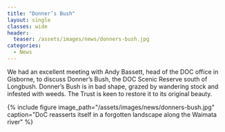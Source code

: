 ```yaml
---
title: "Donner’s Bush"
layout: single
classes: wide
header:
  teaser: /assets/images/news/donners-bush.jpg
categories:
  - News
---
```


We had an excellent meeting with Andy Bassett, head of the DOC office in Gisborne, to discuss Donner’s Bush, the DOC Scenic Reserve south of Longbush. Donner’s Bush is in bad shape, grazed by wandering stock and infested with weeds. The Trust is keen to restore it to its original beauty.

{% include figure image_path="/assets/images/news/donners-bush.jpg" caption="DoC reasserts itself in a forgotten landscape along the Waimata river" %}